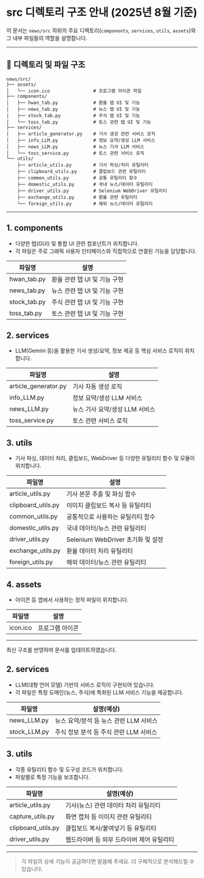 # src 디렉토리 구조 안내 (2025년 8월 기준)

이 문서는 `news/src` 하위의 주요 디렉토리(`components`, `services`, `utils`, `assets`)와 그 내부 파일들의 역할을 설명합니다.

---

## 📁 디렉토리 및 파일 구조

```
news/src/
├── assets/
│   └── icon.ico                # 프로그램 아이콘 파일
├── components/
│   ├── hwan_tab.py             # 환율 탭 UI 및 기능
│   ├── news_tab.py             # 뉴스 탭 UI 및 기능
│   ├── stock_tab.py            # 주식 탭 UI 및 기능
│   └── toss_tab.py             # 토스 관련 탭 UI 및 기능
├── services/
│   ├── article_generator.py    # 기사 생성 관련 서비스 로직
│   ├── info_LLM.py             # 정보 요약/생성 LLM 서비스
│   ├── news_LLM.py             # 뉴스 기사 LLM 서비스
│   └── toss_service.py         # 토스 관련 서비스 로직
└── utils/
    ├── article_utils.py        # 기사 파싱/처리 유틸리티
    ├── clipboard_utils.py      # 클립보드 관련 유틸리티
    ├── common_utils.py         # 공통 유틸리티 함수
    ├── domestic_utils.py       # 국내 뉴스/데이터 유틸리티
    ├── driver_utils.py         # Selenium WebDriver 유틸리티
    ├── exchange_utils.py       # 환율 관련 유틸리티
    └── foreign_utils.py        # 해외 뉴스/데이터 유틸리티
```

---

## 1. components

- 다양한 탭(GUI) 및 통합 UI 관련 컴포넌트가 위치합니다.
- 각 파일은 주로 그래픽 사용자 인터페이스와 직접적으로 연결된 기능을 담당합니다.

| 파일명         | 설명                           |
|----------------|------------------------------|
| hwan_tab.py    | 환율 관련 탭 UI 및 기능 구현      |
| news_tab.py    | 뉴스 관련 탭 UI 및 기능 구현      |
| stock_tab.py   | 주식 관련 탭 UI 및 기능 구현      |
| toss_tab.py    | 토스 관련 탭 UI 및 기능 구현      |

## 2. services

- LLM(Gemini 등)을 활용한 기사 생성/요약, 정보 제공 등 핵심 서비스 로직이 위치합니다.

| 파일명               | 설명                                 |
|----------------------|------------------------------------|
| article_generator.py | 기사 자동 생성 로직                   |
| info_LLM.py          | 정보 요약/생성 LLM 서비스             |
| news_LLM.py          | 뉴스 기사 요약/생성 LLM 서비스         |
| toss_service.py      | 토스 관련 서비스 로직                  |

## 3. utils

- 기사 파싱, 데이터 처리, 클립보드, WebDriver 등 다양한 유틸리티 함수 및 모듈이 위치합니다.

| 파일명            | 설명                                 |
|-------------------|------------------------------------|
| article_utils.py  | 기사 본문 추출 및 파싱 함수             |
| clipboard_utils.py| 이미지 클립보드 복사 등 유틸리티         |
| common_utils.py   | 공통적으로 사용하는 유틸리티 함수        |
| domestic_utils.py | 국내 데이터/뉴스 관련 유틸리티           |
| driver_utils.py   | Selenium WebDriver 초기화 및 설정        |
| exchange_utils.py | 환율 데이터 처리 유틸리티                |
| foreign_utils.py  | 해외 데이터/뉴스 관련 유틸리티           |

## 4. assets

- 아이콘 등 앱에서 사용하는 정적 파일이 위치합니다.

| 파일명    | 설명         |
|-----------|------------|
| icon.ico  | 프로그램 아이콘 |

---

최신 구조를 반영하여 문서를 업데이트하였습니다.

## 2. services

- LLM(대형 언어 모델) 기반의 서비스 로직이 구현되어 있습니다.
- 각 파일은 특정 도메인(뉴스, 주식)에 특화된 LLM 서비스 기능을 제공합니다.

| 파일명           | 설명(예상)                                 |
|------------------|----------------------------------------|
| news_LLM.py      | 뉴스 요약/분석 등 뉴스 관련 LLM 서비스      |
| stock_LLM.py     | 주식 정보 분석 등 주식 관련 LLM 서비스      |

## 3. utils

- 각종 유틸리티 함수 및 도구성 코드가 위치합니다.
- 파일별로 특정 기능을 보조합니다.

| 파일명               | 설명(예상)                                 |
|----------------------|----------------------------------------|
| article_utils.py     | 기사(뉴스) 관련 데이터 처리 유틸리티         |
| capture_utils.py     | 화면 캡처 등 이미지 관련 유틸리티           |
| clipboard_utils.py   | 클립보드 복사/붙여넣기 등 유틸리티          |
| driver_utils.py      | 웹드라이버 등 외부 드라이버 제어 유틸리티    |

---

> 각 파일의 상세 기능이 궁금하다면 말씀해 주세요. 더 구체적으로 분석해드릴 수 있습니다. 
